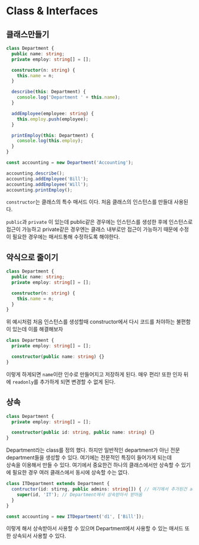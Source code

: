 # Class & Interfaces

## 클래스만들기 

```ts
class Department {
  public name: string;
  private employ: string[] = [];

  constructor(n: string) {
    this.name = n;
  }

  describe(this: Department) {
    console.log('Department ' + this.name);
  }

  addEmployee(employee: string) {
    this.employ.push(employee);
  }

  printEmploy(this: Department) {
    console.log(this.employ);
  }
}

const accounting = new Department('Accounting');

accounting.describe();
accounting.addEmployee('Bill');
accounting.addEmployee('Will');
accounting.printEmploy();

```

```constructor```는 클래스의 특수 매서드 이다. 처음 클래스의 인스턴스를 만들대 사용된다. 

```public```과 ```private``` 이 있는데 public같은 경우에는 인스턴스를 생성한 후에 인스턴스로 접근이 가능하고 private같은 경우엔는 클래스 내부로만 접근이 가능하기 때문에 수정이 필요한 경우에는
매서드통해 수정하도록 해야한다. 

## 약식으로 줄이기 

```ts
class Department {
  public name: string;
  private employ: string[] = [];

  constructor(n: string) {
    this.name = n;
  }
}

```
위 예시처럼 처음 인스턴스를 생성할때 constructor에서 다시 코드를 처야하는 불편함이 있는데 이를 해결해보자 

```ts
class Department {
  private employ: string[] = [];

  constructor(public name: string) {}
}

```
이렇게 하게되면 ```name```이란 인수로 만들어지고 저장하게 된다. 매우 편리! 또한 인자 뒤에 ```readonly```를 추가하게 되면 변경할 수 없게 된다. 


## 상속

```ts
class Department {
  private employ: string[] = [];

  constructor(public id: string, public name: string) {}
}
```

Department라는 class를 정의 했다. 하지만 일반적인 department가 아닌 전문 department들을 생성할 수 있다. 여기에는 전문적인 특징이 들어가게 되는데   
상속을 이용해서 만들 수 있다. 여기에서 중요한건 하나의 클래스에서만 상속할 수 있기에 필요한 경우 여러 클래스에서 동시에 상속할 수는 없다. 

```ts
class ITDepartment extends Department {
  contructor(id: stirng, public admins: string[]) { // 여기에서 추가된건 admins
    super(id, 'IT'); // Department에서 상속받아서 받아옴
  }
}

const accounting = new ITDepartment('d1', ['Bill']);
```

이렇게 해서 상속받아서 사용할 수 있으며 Department에서 사용할 수 있는 매서드 또한 상속되서 사용할 수 있다. 

##

